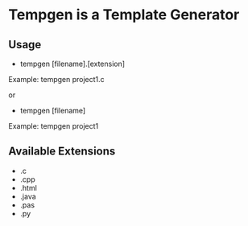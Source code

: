 # Tempgen is a Template Generator

## Usage

* tempgen [filename].[extension]

Example: tempgen project1.c

or

* tempgen [filename]

Example: tempgen project1


## Available Extensions

* .c
* .cpp
* .html
* .java
* .pas
* .py
